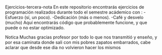Ejercicios-tercera-nota
En este repositorio encontrarás ejercicios de programación realizados durante todo el semestre acádemico con :
-Esfuerzo (sí, un poco).
-Dedicación (más o menos).
-Café y desvelo (mucho)
Aquí encontrarás código que probablemente funcione, y que puede o no estar optimizado.

Notica
Muchas gracias profesor por todo lo que nos transmitió y enseño, y por esa caminata donde sali con mis pobres zapatos embarrados, cabe aclarar que desde ese dia no volvieron hacer los mismos 

